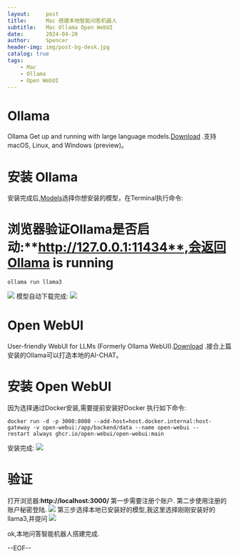 ```yaml
---
layout:     post
title:      Mac 搭建本地智能问答机器人
subtitle:   Mac Ollama Open WebUI
date:       2024-04-20
author:     Spencer
header-img: img/post-bg-desk.jpg
catalog: true
tags:
    - Mac
    - Ollama
    - Open WebUI
---
```


# Ollama
Ollama Get up and running with large language models.[Download](https://ollama.com/) .支持macOS, Linux, and Windows (preview)。

# 安装 Ollama
安装完成后,[Models](https://ollama.com/library)选择你想安装的模型，在Terminal执行命令:
# 浏览器验证Ollama是否启动:**http://127.0.0.1:11434**,会返回Ollama is running

```shell
ollama run llama3
```
![](https://spencerzhang.github.io/resource/ollama-0.png)
模型自动下载完成:
![](https://spencerzhang.github.io/resource/ollama-1.png)

# Open WebUI
User-friendly WebUI for LLMs (Formerly Ollama WebUI).[Download](https://github.com/open-webui/open-webui) .接合上篇安装的Ollama可以打造本地的AI-CHAT。

# 安装 Open WebUI
因为选择通过Docker安装,需要提前安装好Docker
执行如下命令:
```shell
docker run -d -p 3000:8080 --add-host=host.docker.internal:host-gateway -v open-webui:/app/backend/data --name open-webui --restart always ghcr.io/open-webui/open-webui:main
```
安装完成:
![](https://spencerzhang.github.io/resource/open-webui-0.png)

# 验证
打开浏览器:**http://localhost:3000/**
第一步需要注册个账户.
第二步使用注册的账户秘密登陆.
![](https://spencerzhang.github.io/resource/open-webui-1.png)
第三步选择本地已安装好的模型,我这里选择刚刚安装好的llama3,并提问
![](https://spencerzhang.github.io/resource/open-webui-2.png)

ok,本地问答智能机器人搭建完成.

--EOF--